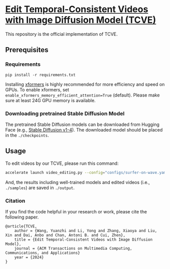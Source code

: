 # [Edit Temporal-Consistent Videos with Image Diffusion Model (TCVE)](https://arxiv.org/abs/2308.09091)

This repository is the official implementation of TCVE.

## Prerequisites

### Requirements
```shell
pip install -r requirements.txt
```

Installing [xformers](https://github.com/facebookresearch/xformers) is highly recommended for more efficiency and speed on GPUs. 
To enable xformers, set `enable_xformers_memory_efficient_attention=True` (default). 
Please make sure at least 24G GPU memory is available.

### Downloading pretrained Stable Diffusion Model

The pretrained Stable Diffusion models can be downloaded from Hugging Face (e.g., [Stable Diffusion v1-4](https://huggingface.co/CompVis/stable-diffusion-v1-4)).  The downloaded model should be placed in the `./checkpoints`.


## Usage

To edit videos by our TCVE, please run this command:
```bash
accelerate launch video_editing.py --config="configs/surfer-on-wave.yaml"
```
And, the results including well-trained models and edited videos (i.e., `./samples`) are saved in `./output`.

### Citation
If you find the code helpful in your research or work, please cite the following paper.
```
@article{TCVE,
	author = {Wang, Yuanzhi and Li, Yong and Zhang, Xiaoya and Liu, Xin and Dai, Anbo and Chan, Antoni B. and Cui, Zhen},
	title = {Edit Temporal-Consistent Videos with Image Diffusion Model},
	journal = {ACM Transactions on Multimedia Computing, Communications, and Applications}
  	year = {2024}
}
```
